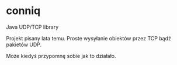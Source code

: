 # conniq
Java UDP/TCP library

Projekt pisany lata temu. Proste wysyłanie obiektów przez TCP bądź pakietów UDP.

Może kiedyś przypomnę sobie jak to działało.
